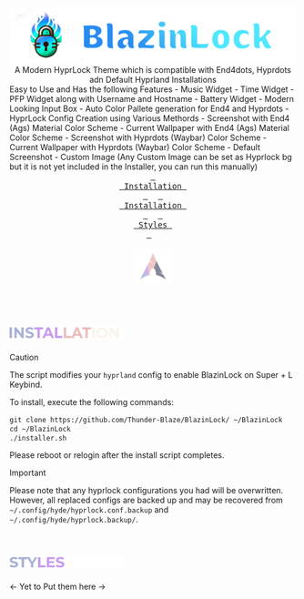 <div align = center>
    <a href="https://github.com/Thunder-Blaze/BlazinLock">
<img alt="Logo" src="./assets/Logo.png">
    </a>
</div>
<a id="introduction"></a>  
<div align="center">
A Modern HyprLock Theme which is compatible with End4dots, Hyprdots adn Default Hyprland Installations
</div>
Easy to Use and Has the following Features
- Music Widget
- Time Widget
- PFP Widget along with Username and Hostname
- Battery Widget
- Modern Looking Input Box
- Auto Color Pallete generation for End4 and Hyprdots
- HyprLock Config Creation using Various Methords
  - Screenshot with End4 (Ags) Material Color Scheme
  - Current Wallpaper with End4 (Ags) Material Color Scheme
  - Screenshot with Hyprdots (Waybar) Color Scheme
  - Current Wallpaper with Hyprdots (Waybar) Color Scheme
  - Default Screenshot
  - Custom Image (Any Custom Image can be set as Hyprlock bg but it is not yet included in the Installer, you can run this manually)
<br>
<div align="center">
  <a href="#introduction"><kbd> <br> Installation <br> </kbd></a>&ensp;&ensp;
  <a href="#installation"><kbd> <br> Installation <br> </kbd></a>&ensp;&ensp;
  <a href="#styles"><kbd> <br> Styles <br> </kbd></a>&ensp;&ensp;
</div>

<br>
<div align="center"><img width="12%" src="./assets/Arch.svg"/></div>
<br>

<a id="installation"></a>  
<img src="./assets/Installation.gif" width="200"/>
---

> [!CAUTION]
> The script modifies your `hyprland` config to enable BlazinLock on Super + L Keybind.

To install, execute the following commands:

```shell
git clone https://github.com/Thunder-Blaze/BlazinLock/ ~/BlazinLock
cd ~/BlazinLock
./installer.sh
```

Please reboot or relogin after the install script completes.

> [!IMPORTANT]
> Please note that any hyprlock configurations you had will be overwritten.
> However, all replaced configs are backed up and may be recovered from `~/.config/hyde/hyprlock.conf.backup` and `~/.config/hyde/hyprlock.backup/`.

<a id="styles"></a>  
<img src="./assets/Styles.gif" width="200"/>
---
<- Yet to Put them here ->
